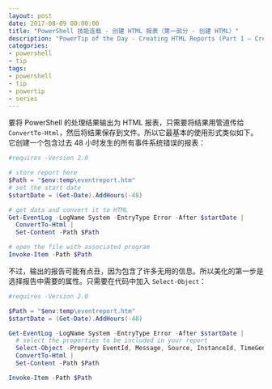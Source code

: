 ```yaml
---
layout: post
date: 2017-08-09 00:00:00
title: "PowerShell 技能连载 - 创建 HTML 报表（第一部分 - 创建 HTML）"
description: "PowerTip of the Day - Creating HTML Reports (Part 1 – Creating HTML)"
categories:
- powershell
- tip
tags:
- powershell
- tip
- powertip
- series
---
```

要将 PowerShell 的处理结果输出为 HTML 报表，只需要将结果用管道传给 `ConvertTo-Html`，然后将结果保存到文件。所以它最基本的使用形式类似如下。它创建一个包含过去 48 小时发生的所有事件系统错误的报表：

```powershell
#requires -Version 2.0

# store report here
$Path = "$env:temp\eventreport.htm"
# set the start date
$startDate = (Get-Date).AddHours(-48)

# get data and convert it to HTML
Get-EventLog -LogName System -EntryType Error -After $startDate |
  ConvertTo-Html |
  Set-Content -Path $Path

# open the file with associated program
Invoke-Item -Path $Path 
```

不过，输出的报告可能有点丑，因为包含了许多无用的信息。所以美化的第一步是选择报告中需要的属性。只需要在代码中加入 `Select-Object`：

```powershell
#requires -Version 2.0

$Path = "$env:temp\eventreport.htm"
$startDate = (Get-Date).AddHours(-48)

Get-EventLog -LogName System -EntryType Error -After $startDate |
  # select the properties to be included in your report
  Select-Object -Property EventId, Message, Source, InstanceId, TimeGenerated, ReplacementStrings, UserName |
  ConvertTo-Html |
  Set-Content -Path $Path

Invoke-Item -Path $Path
```

<!--本文国际来源：[Creating HTML Reports (Part 1 – Creating HTML)](http://community.idera.com/powershell/powertips/b/tips/posts/creating-html-reports-part-1-creating-html)-->
